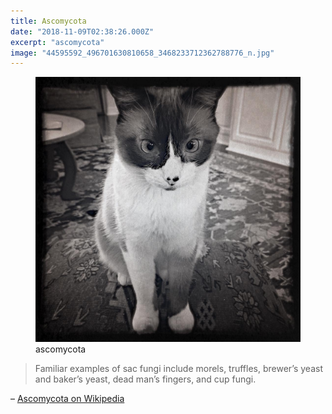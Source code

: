 ```yaml
---
title: Ascomycota
date: "2018-11-09T02:38:26.000Z"
excerpt: "ascomycota"
image: "44595592_496701630810658_3468233712362788776_n.jpg"
---
```


<figure class="mw408">
<img src="44595592_496701630810658_3468233712362788776_n.jpg"
     alt="ascomycota" /><br />
<figcaption>
  ascomycota
</figcaption>
</figure>

> Familiar examples of sac fungi include morels, truffles, brewer’s yeast and baker’s yeast, dead man’s fingers, and cup fungi.

– [Ascomycota on Wikipedia](https://en.wikipedia.org/wiki/Ascomycota)
